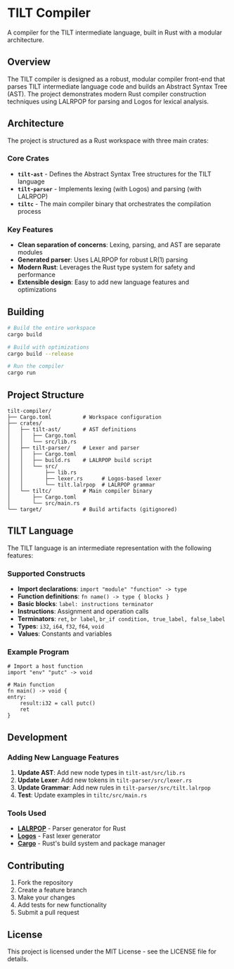 # TILT Compiler

A compiler for the TILT intermediate language, built in Rust with a modular architecture.

## Overview

The TILT compiler is designed as a robust, modular compiler front-end that parses TILT intermediate language code and builds an Abstract Syntax Tree (AST). The project demonstrates modern Rust compiler construction techniques using LALRPOP for parsing and Logos for lexical analysis.

## Architecture

The project is structured as a Rust workspace with three main crates:

### Core Crates

- **`tilt-ast`** - Defines the Abstract Syntax Tree structures for the TILT language
- **`tilt-parser`** - Implements lexing (with Logos) and parsing (with LALRPOP)
- **`tiltc`** - The main compiler binary that orchestrates the compilation process

### Key Features

- **Clean separation of concerns**: Lexing, parsing, and AST are separate modules
- **Generated parser**: Uses LALRPOP for robust LR(1) parsing
- **Modern Rust**: Leverages the Rust type system for safety and performance
- **Extensible design**: Easy to add new language features and optimizations

## Building

```bash
# Build the entire workspace
cargo build

# Build with optimizations
cargo build --release

# Run the compiler
cargo run
```

## Project Structure

```
tilt-compiler/
├── Cargo.toml          # Workspace configuration
├── crates/
│   ├── tilt-ast/       # AST definitions
│   │   ├── Cargo.toml
│   │   └── src/lib.rs
│   ├── tilt-parser/    # Lexer and parser
│   │   ├── Cargo.toml
│   │   ├── build.rs    # LALRPOP build script
│   │   └── src/
│   │       ├── lib.rs
│   │       ├── lexer.rs      # Logos-based lexer
│   │       └── tilt.lalrpop  # LALRPOP grammar
│   └── tiltc/          # Main compiler binary
│       ├── Cargo.toml
│       └── src/main.rs
└── target/             # Build artifacts (gitignored)
```

## TILT Language

The TILT language is an intermediate representation with the following features:

### Supported Constructs

- **Import declarations**: `import "module" "function" -> type`
- **Function definitions**: `fn name() -> type { blocks }`
- **Basic blocks**: `label: instructions terminator`
- **Instructions**: Assignment and operation calls
- **Terminators**: `ret`, `br label`, `br_if condition, true_label, false_label`
- **Types**: `i32`, `i64`, `f32`, `f64`, `void`
- **Values**: Constants and variables

### Example Program

```tilt
# Import a host function
import "env" "putc" -> void

# Main function
fn main() -> void {
entry:
    result:i32 = call putc()
    ret
}
```

## Development

### Adding New Language Features

1. **Update AST**: Add new node types in `tilt-ast/src/lib.rs`
2. **Update Lexer**: Add new tokens in `tilt-parser/src/lexer.rs`
3. **Update Grammar**: Add new rules in `tilt-parser/src/tilt.lalrpop`
4. **Test**: Update examples in `tiltc/src/main.rs`

### Tools Used

- **[LALRPOP](https://github.com/lalrpop/lalrpop)** - Parser generator for Rust
- **[Logos](https://github.com/maciejhirsz/logos)** - Fast lexer generator
- **[Cargo](https://doc.rust-lang.org/cargo/)** - Rust's build system and package manager

## Contributing

1. Fork the repository
2. Create a feature branch
3. Make your changes
4. Add tests for new functionality
5. Submit a pull request

## License

This project is licensed under the MIT License - see the LICENSE file for details.
